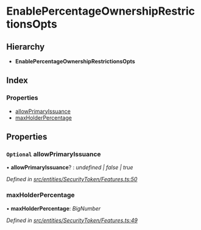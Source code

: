 # EnablePercentageOwnershipRestrictionsOpts

## Hierarchy

* **EnablePercentageOwnershipRestrictionsOpts**

## Index

### Properties

* [allowPrimaryIssuance]()
* [maxHolderPercentage]()

## Properties

### `Optional` allowPrimaryIssuance

• **allowPrimaryIssuance**? : _undefined \| false \| true_

_Defined in_ [_src/entities/SecurityToken/Features.ts:50_](https://github.com/PolymathNetwork/polymath-sdk/blob/550676f/src/entities/SecurityToken/Features.ts#L50)

### maxHolderPercentage

• **maxHolderPercentage**: _BigNumber_

_Defined in_ [_src/entities/SecurityToken/Features.ts:49_](https://github.com/PolymathNetwork/polymath-sdk/blob/550676f/src/entities/SecurityToken/Features.ts#L49)

